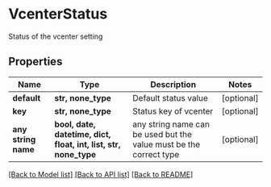 # VcenterStatus

Status of the vcenter setting

## Properties
Name | Type | Description | Notes
------------ | ------------- | ------------- | -------------
**default** | **str, none_type** | Default status value | [optional] 
**key** | **str, none_type** | Status key of vcenter | [optional] 
**any string name** | **bool, date, datetime, dict, float, int, list, str, none_type** | any string name can be used but the value must be the correct type | [optional]

[[Back to Model list]](../README.md#documentation-for-models) [[Back to API list]](../README.md#documentation-for-api-endpoints) [[Back to README]](../README.md)


